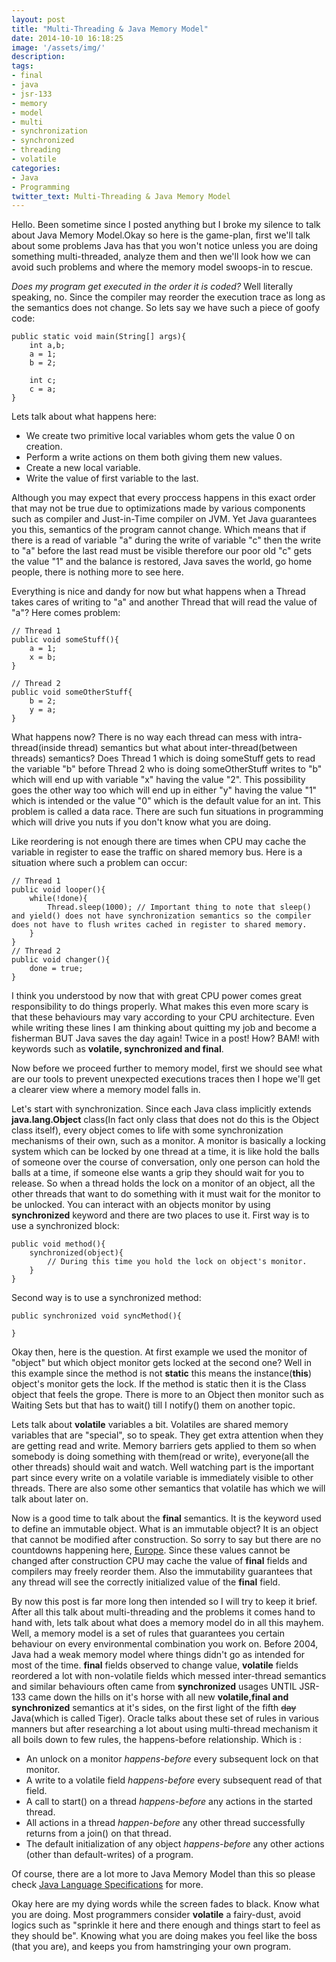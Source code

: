```yaml
---
layout: post
title: "Multi-Threading & Java Memory Model"
date: 2014-10-10 16:18:25
image: '/assets/img/'
description:
tags:
- final
- java
- jsr-133
- memory
- model
- multi
- synchronization
- synchronized
- threading
- volatile
categories:
- Java
- Programming
twitter_text: Multi-Threading & Java Memory Model
---
```


Hello. Been sometime since I posted anything but I broke my silence to talk about Java Memory Model.Okay so here is the game-plan, first we'll talk about some problems Java has that you won't notice unless you are doing something multi-threaded, analyze them and then we'll look how we can avoid such problems and where the memory model swoops-in to rescue.

_Does my program get executed in the order it is coded?_ Well literally speaking, no. Since the compiler may reorder the execution trace as long as the semantics does not change. So lets say we have such a piece of goofy code:

    
    
    public static void main(String[] args){
    	int a,b;
    	a = 1;
    	b = 2;
    
    	int c;
    	c = a;
    }
    


Lets talk about what happens here:

* We create two primitive local variables whom gets the value 0 on creation.
* Perform a write actions on them both giving them new values.
* Create a new local variable.
* Write the value of first variable to the last.

Although you may expect that every proccess happens in this exact order that may not be true due to optimizations made by various components such as compiler and Just-in-Time compiler on JVM. Yet Java guarantees you this, semantics of the program cannot change. Which means that if there is a read of variable "a" during the write of variable "c" then the write to "a" before the last read must be visible therefore our poor old "c" gets the value "1" and the balance is restored, Java saves the world, go home people, there is nothing more to see here.

Everything is nice and dandy for now but what happens when a Thread takes cares of writing to "a" and another Thread that will read the value of "a"? Here comes problem:

    
    
    // Thread 1
    public void someStuff(){
    	a = 1;
    	x = b;
    }
    
    // Thread 2
    public void someOtherStuff{
    	b = 2;
    	y = a;
    }
    


What happens now? There is no way each thread can mess with intra-thread(inside thread) semantics but what about inter-thread(between threads) semantics? Does Thread 1 which is doing someStuff gets to read the variable "b" before Thread 2 who is doing someOtherStuff writes to "b" which will end up with variable "x" having the value "2". This possibility goes the other way too which will end up in either "y" having the value "1" which is intended or the value "0" which is the default value for an int. This problem is called a data race. There are such fun situations in programming which will drive you nuts if you don't know what you are doing.

Like reordering is not enough there are times when CPU may cache the variable in register to ease the traffic on shared memory bus. Here is a situation where such a problem can occur:

    
    
    // Thread 1
    public void looper(){
    	while(!done){
    		Thread.sleep(1000); // Important thing to note that sleep() and yield() does not have synchronization semantics so the compiler does not have to flush writes cached in register to shared memory.
    	}
    }
    // Thread 2
    public void changer(){
    	done = true;
    }
    



I think you understood by now that with great CPU power comes great responsibility to do things properly. What makes this even more scary is that these behaviours may vary according to your CPU architecture. Even while writing these lines I am thinking about quitting my job and become a fisherman BUT Java saves the day again! Twice in a post! How? BAM! with keywords such as **volatile, synchronized and final**.

Now before we proceed further to memory model, first we should see what are our tools to prevent unexpected executions traces then I hope we'll get a clearer view where a memory model falls in.

Let's start with synchronization. Since each Java class implicitly extends **java.lang.Object** class(In fact only class that does not do this is the Object class itself), every object comes to life with some synchronization mechanisms of their own, such as a monitor. A monitor is basically a locking system which can be locked by one thread at a time, it is like hold the balls of someone over the course of conversation, only one person can hold the balls at a time, if someone else wants a grip they should wait for you to release. So when a thread holds the lock on a monitor of an object, all the other threads that want to do something with it must wait for the monitor to be unlocked. You can interact with an objects monitor by using **synchronized** keyword and there are two places to use it.
First way is to use a synchronized block:

    
    
    public void method(){
    	synchronized(object){
    		// During this time you hold the lock on object's monitor.
    	}
    }
    



Second way is to use a synchronized method:

    
    
    public synchronized void syncMethod(){
    
    }
    


Okay then, here is the question. At first example we used the monitor of "object" but which object monitor gets locked at the second one? Well in this example since the method is not **static** this means the instance(**this**) object's monitor gets the lock. If the method is static then it is the Class object that feels the grope.
There is more to an Object then monitor such as Waiting Sets but that has to wait() till I notify() them on another topic.

Lets talk about **volatile** variables a bit. Volatiles are shared memory variables that are "special", so to speak. They get extra attention when they are getting read and write. Memory barriers gets applied to them so when somebody is doing something with them(read or write), everyone(all the other threads) should wait and watch. Well watching part is the important part since every write on a volatile variable is immediately visible to other threads. There are also some other semantics that volatile has which we will talk about later on.

Now is a good time to talk about the **final** semantics. It is the keyword used to define an immutable object. What is an immutable object? It is an object that cannot be modified after construction. So sorry to say but there are no countdowns happening here, [Europe](http://www.youtube.com/watch?v=9jK-NcRmVcw). Since these values cannot be changed after construction CPU may cache the value of **final** fields and compilers may freely reorder them. Also the immutability guarantees that any thread will see the correctly initialized value of the **final** field.

By now this post is far more long then intended so I will try to keep it brief. After all this talk about multi-threading and the problems it comes hand to hand with, lets talk about what does a memory model do in all this mayhem. Well, a memory model is a set of rules that guarantees you certain behaviour on every environmental combination you work on.
Before 2004, Java had a weak memory model where things didn't go as intended for most of the time. **final** fields observed to change value, **volatile** fields reordered a lot with non-volatile fields which messed inter-thread semantics and similar behaviours often came from **synchronized** usages UNTIL JSR-133 came down the hills on it's horse with all new **volatile,final and synchronized** semantics at it's sides, on the first light of the fifth <del>day</del> Java(which is called Tiger). Oracle talks about these set of rules in various manners but after researching a lot about using multi-thread mechanism it all boils down to few rules, the happens-before relationship. Which is :

* An unlock on a monitor _happens-before_ every subsequent lock on that monitor.
* A write to a volatile field _happens-before_ every subsequent read of that field.
* A call to start() on a thread _happens-before_ any actions in the started thread.
* All actions in a thread _happen-before_ any other thread successfully returns from a join() on that thread.
* The default initialization of any object _happens-before_ any other actions (other than default-writes) of a program.



Of course, there are a lot more to Java Memory Model than this so please check [Java Language Specifications](http://docs.oracle.com/javase/specs/jls/se7/html/jls-17.html) for more.

Okay here are my dying words while the screen fades to black. Know what you are doing. Most programmers consider **volatile** a fairy-dust, avoid logics such as "sprinkle it here and there enough and things start to feel as they should be". Knowing what you are doing makes you feel like the boss (that you are), and keeps you from hamstringing your own program.
